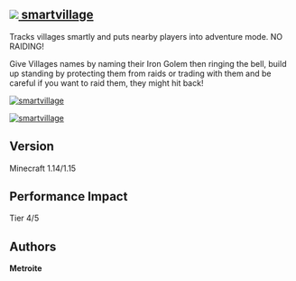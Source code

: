 ## [<img src="https://i.imgur.com/BjfNPDg.gif"> smartvillage](https://download.metroite.de/#/home?url=https://github.com/Metroite/datapacks/tree/master/smartvillage&rootDirectory=false)

Tracks villages smartly and puts nearby players into adventure mode. NO RAIDING!

Give Villages names by naming their Iron Golem then ringing the bell, build up standing by protecting them from raids or trading with them and be careful if you want to raid them, they might hit back!

<a href="https://download.metroite.de/#/home?url=https://github.com/Metroite/datapacks/tree/master/smartvillage&rootDirectory=false" rel="Villages can love you!">![smartvillage](smartvillagegood.png?raw=true "Villages can love you!")</a>

<a href="https://download.metroite.de/#/home?url=https://github.com/Metroite/datapacks/tree/master/smartvillage&rootDirectory=false" rel="Villages will also hit back!">![smartvillage](smartvillagebad.png?raw=true "Villages will also hit back!")</a>

## Version

Minecraft 1.14/1.15

## Performance Impact

Tier 4/5

## Authors

**Metroite**
